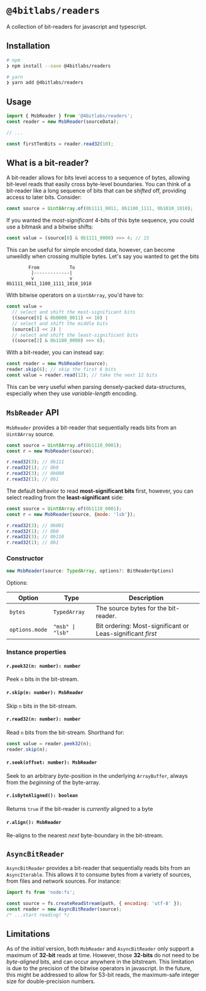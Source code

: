 # `@4bitlabs/readers`

A collection of bit-readers for javascript and typescript.

## Installation

```sh
# npm
❯ npm install --save @4bitlabs/readers

# yarn
❯ yarn add @4bitlabs/readers
```

## Usage

```js
import { MsbReader } from '@4bitlabs/readers';
const reader = new MsbReader(sourceData);

// ...

const firstTenBits = reader.read32(10);
```

## What is a bit-reader?

A bit-reader allows for bits level access to a sequence of bytes, allowing bit-level reads that easily cross byte-level
boundaries. You can think of a bit-reader like a long sequence of bits that can be _shifted_ off, providing access to
later bits. Consider:

```js
const source = Uint8Array.of(0b1111_0011, 0b1100_1111, 0b1010_1010);
```

If you wanted the _most-significant_ 4-bits of this byte sequence, you could use a bitmask and a bitwise shifts:

```js
const value = (source[0] & 0b1111_0000) >>> 4; // 15
```

This can be useful for simple encoded data, however, can become unweildly when crossing multiple bytes. Let's say you
wanted to get the bits

```text
        From           To
         |-------------|
         v             v
0b1111_0011_1100_1111_1010_1010
```

With bitwise operators on a `Uint8Array`, you'd have to:

```js
const value =
  // select and shift the most-significant bits
  ((source[0] & 0b0000_0011) << 10) |
  // select and shift the middle bits
  (source[1] << 2) |
  // select and shift the least-significant bits
  ((source[2] & 0b1100_0000) >>> 6);
```

With a bit-reader, you can instead say:

```js
const reader = new MsbReader(source);
reader.skip(6); // skip the first 6 bits
const value = reader.read(12); // take the next 12 bits
```

This can be very useful when parsing densely-packed data-structures, especially when they use _variable-length_ encoding.

## `MsbReader` API

`MsbReader` provides a bit-reader that sequentially reads bits from an `Uint8Array` source.

```js
const source = Uint8Array.of(0b1110_0001);
const r = new MsbReader(source);

r.read32(3); // 0b111
r.read32(1); // 0b0
r.read32(3); // 0b000
r.read32(1); // 0b1
```

The default behavior to read **most-significant bits** first, however, you can select reading from the
**least-significant** side:

```js
const source = Uint8Array.of(0b1110_0001);
const r = new MsbReader(source, {mode: 'lsb'});

r.read32(3); // 0b001
r.read32(1); // 0b0
r.read32(3); // 0b110
r.read32(1); // 0b1
```

### Constructor

```ts
new MsbReader(source: TypedArray, options?: BitReaderOptions)
```

Options:

| Option         | Type             | Description                                                |
| -------------- | ---------------- | ---------------------------------------------------------- |
| `bytes`        | `TypedArray`     | The source bytes for the bit-reader.                       |
| `options.mode` | `"msb" \| "lsb"` | Bit ordering: Most-significant or Leas-significant _first_ |

### Instance properties

#### `r.peek32(n: number): number`

Peek `n` bits in the bit-stream.

#### `r.skip(n: number): MsbReader`

Skip `n` bits in the bit-stream.

#### `r.read32(n: number): number`

Read `n` bits from the bit-stream. Shorthand for:

```ts
const value = reader.peek32(n);
reader.skip(n);
```

#### `r.seek(offset: number): MsbReader`

Seek to an arbitrary _byte_-position in the underlying `ArrayBuffer`, always from the _beginning_ of the byte-array.

#### `r.isByteAligned(): boolean`

Returns `true` if the bit-reader is _currently_ aligned to a byte

#### `r.align(): MsbReader`

Re-aligns to the nearest _next_ byte-boundary in the bit-stream.

## `AsyncBitReader`

`AsyncBitReader` provides a bit-reader that sequentially reads bits from an `AsyncIterable`. This allows it to consume
bytes from a variety of sources, from files and network sources. For instance:

```js
import fs from 'node:fs';

const source = fs.createReadStream(path, { encoding: 'utf-8' });
const reader = new AsyncBitReader(source);
/* ...start reading! */
```

## Limitations

As of the _initial_ version, both `MsbReader` and `AsyncBitReader` only support a maximum of **32-bit** reads at time.
However, those **32-bits** do not need to be _byte-aligned_ bits, and can occur anywhere in the bitstream. This limitation
is due to the precision of the bitwise operators in javascript. In the future, this might be addressed to allow for
53-bit reads, the maximum-safe integer size for double-precision numbers.
